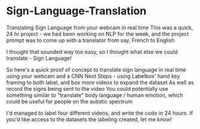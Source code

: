 # Sign-Language-Translation
Translating Sign Language from your webcam in real time
This was a quick, 24 hr project - we had been working on NLP for the week, and the project prompt was to come up with a translator from say, French to English

I thought that sounded way too easy, so I thought what else we could translate - Sign Language!

So here's a quick proof of concept to translate sign language in real time using your webcam and a CNN
Next Steps - using Labelbox' hand key framing to both label, and box more videos to expand the dataset
As well as record the signs being sent to the video
You could potentially use something similar to "translate" body language / human emotion, which could be useful for people on the autistic spectrum

I'd managed to label four different videos, and write the code in 24 hours. If you'd like access to the datasets the labeling created, let me know!
